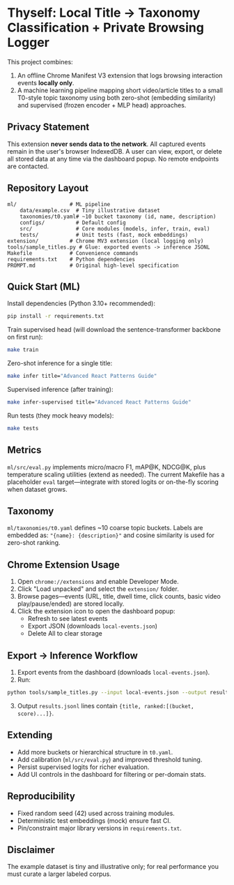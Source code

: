 # Thyself: Local Title → Taxonomy Classification + Private Browsing Logger

This project combines:
1. An offline Chrome Manifest V3 extension that logs browsing interaction events **locally only**.
2. A machine learning pipeline mapping short video/article titles to a small T0-style topic taxonomy using both zero-shot (embedding similarity) and supervised (frozen encoder + MLP head) approaches.

## Privacy Statement
This extension **never sends data to the network**. All captured events remain in the user's browser IndexedDB. A user can view, export, or delete all stored data at any time via the dashboard popup. No remote endpoints are contacted.

## Repository Layout
```
ml/                 # ML pipeline
	data/example.csv  # Tiny illustrative dataset
	taxonomies/t0.yaml# ~10 bucket taxonomy (id, name, description)
	configs/          # Default config
	src/              # Core modules (models, infer, train, eval)
	tests/            # Unit tests (fast, mock embeddings)
extension/          # Chrome MV3 extension (local logging only)
tools/sample_titles.py # Glue: exported events -> inference JSONL
Makefile            # Convenience commands
requirements.txt    # Python dependencies
PROMPT.md           # Original high-level specification
```

## Quick Start (ML)
Install dependencies (Python 3.10+ recommended):
```bash
pip install -r requirements.txt
```
Train supervised head (will download the sentence-transformer backbone on first run):
```bash
make train
```
Zero-shot inference for a single title:
```bash
make infer title="Advanced React Patterns Guide"
```
Supervised inference (after training):
```bash
make infer-supervised title="Advanced React Patterns Guide"
```
Run tests (they mock heavy models):
```bash
make tests
```

## Metrics
`ml/src/eval.py` implements micro/macro F1, mAP@K, NDCG@K, plus temperature scaling utilities (extend as needed). The current Makefile has a placeholder `eval` target—integrate with stored logits or on-the-fly scoring when dataset grows.

## Taxonomy
`ml/taxonomies/t0.yaml` defines ~10 coarse topic buckets. Labels are embedded as: `"{name}: {description}"` and cosine similarity is used for zero-shot ranking.

## Chrome Extension Usage
1. Open `chrome://extensions` and enable Developer Mode.
2. Click "Load unpacked" and select the `extension/` folder.
3. Browse pages—events (URL, title, dwell time, click counts, basic video play/pause/ended) are stored locally.
4. Click the extension icon to open the dashboard popup:
	 - Refresh to see latest events
	 - Export JSON (downloads `local-events.json`)
	 - Delete All to clear storage

## Export → Inference Workflow
1. Export events from the dashboard (downloads `local-events.json`).
2. Run:
```bash
python tools/sample_titles.py --input local-events.json --output results.jsonl
```
3. Output `results.jsonl` lines contain `{title, ranked:[(bucket, score)...]}`.

## Extending
- Add more buckets or hierarchical structure in `t0.yaml`.
- Add calibration (`ml/src/eval.py`) and improved threshold tuning.
- Persist supervised logits for richer evaluation.
- Add UI controls in the dashboard for filtering or per-domain stats.

## Reproducibility
- Fixed random seed (42) used across training modules.
- Deterministic test embeddings (mock) ensure fast CI.
- Pin/constraint major library versions in `requirements.txt`.

## Disclaimer
The example dataset is tiny and illustrative only; for real performance you must curate a larger labeled corpus.